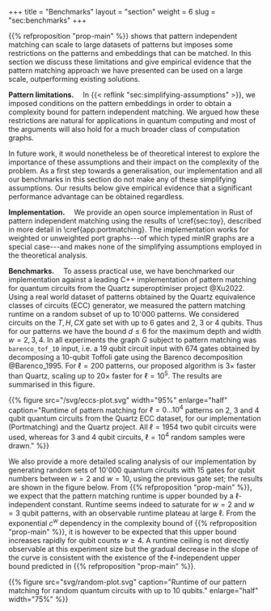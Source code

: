 +++
title = "Benchmarks"
layout = "section"
weight = 6
slug = "sec:benchmarks"
+++

{{% refproposition "prop-main" %}} shows that pattern independent matching can scale to large datasets of patterns but imposes some restrictions on the patterns and embeddings that can be matched. In this section we discuss these limitations and give empirical evidence that the pattern matching approach we have presented can be used on a large scale, outperforming existing solutions.

**Pattern limitations.**&emsp; In {{< reflink "sec:simplifying-assumptions" >}}, we imposed conditions on the pattern embeddings in order to obtain a complexity bound for pattern independent matching. We argued how these restrictions are natural for applications in quantum computing and most of the arguments will also hold for a much broader class of computation graphs.

In future work, it would nonetheless be of theoretical interest to explore the importance of these assumptions and their impact on the complexity of the problem. As a first step towards a generalisation, our implementation and all our benchmarks in this section do not make any of these simplifying assumptions. Our results below give empirical evidence that a significant performance advantage can be obtained regardless.

**Implementation.**&emsp; We provide an open source implementation in Rust of pattern independent matching using the results of \cref{sec:toy}, described in more detail in \cref{app:portmatching}. The implementation works for weighted or unweighted port graphs---of which typed minIR graphs are a special case---and makes none of the simplifying assumptions employed in the theoretical analysis.

**Benchmarks.**&emsp; To assess practical use, we have benchmarked our implementation against a leading C++ implementation of pattern matching for quantum circuits from the Quartz superoptimiser project @Xu2022. Using a real world dataset of patterns obtained by the Quartz equivalence classes of circuits (ECC) generator, we measured the pattern matching runtime on a random subset of up to 10'000 patterns. We considered circuits on the $T, H, CX$ gate set with up to 6 gates and 2, 3 or 4 qubits. Thus for our patterns we have the bound $d \leq 6$ for the maximum depth and width $w = 2,3,4$. In all experiments the graph $G$ subject to pattern matching was `barenco_tof_10` input, i.e. a 19 qubit circuit input with 674 gates obtained by decomposing a 10-qubit Toffoli gate using the Barenco decomposition @Barenco_1995. For $\ell = 200$ patterns, our proposed algorithm is $3\times$ faster than Quartz, scaling up to $20\times$ faster for $\ell=10^5$. The results are summarised in this figure.

<!-- prettier-ignore-start -->
{{% figure
    src="/svg/eccs-plot.svg"
    width="95%"
    enlarge="half"
    caption="Runtime of pattern matching for $\ell = 0\dots 10^4$ patterns on 2, 3 and 4 qubit quantum circuits from the Quartz ECC dataset, for our implementation (Portmatching) and the Quartz project. All $\ell = 1954$ two qubit circuits were used, whereas for 3 and 4 qubit circuits, $\ell = 10^4$ random samples were drawn."
%}}
<!-- prettier-ignore-end -->

We also provide a more detailed scaling analysis of our implementation by generating random sets of 10'000 quantum circuits with 15 gates for qubit numbers between $w=2$ and $w=10$, using the previous gate set; the results are shown in the figure below. From {{% refproposition "prop-main" %}}, we expect that the pattern matching runtime is upper bounded by a $\ell$-independent constant. Runtime seems indeed to saturate for $w=2$ and $w=3$ qubit patterns, with an observable runtime plateau at large $\ell$. From the exponential $c^w$ dependency in the complexity bound of {{% refproposition "prop-main" %}}, it is however to be expected that this upper bound increases rapidly for qubit counts $w \geq 4$. A runtime ceiling is not directly observable at this experiment size but the gradual decrease in the slope of the curve is consistent with the existence of the $\ell$-independent upper bound predicted in {{% refproposition "prop-main" %}}.

<!-- prettier-ignore-start -->
{{% figure
    src="svg/random-plot.svg"
    caption="Runtime of our pattern matching for random quantum circuits with up to 10 qubits."
    enlarge="half"
    width="75%"
%}}
<!-- prettier-ignore-end -->
